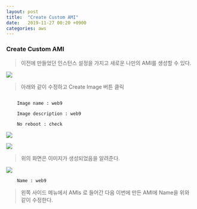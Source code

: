 ```yaml
---
layout: post
title:  "Create Custom AMI"
date:   2019-11-27 00:20 +0900
categories: aws
---
```


### Create Custom AMI

> 이전에 만들었던 인스턴스 설정을 가지고 새로운 나만의 AMI를 생성할 수 있다.

![](/image/2019-11-27-aws-create-ami/1.png)

> 아래와 같이 수정하고 Create Image 버튼 클릭

```

    Image name : web9

    Image description : web9

    No reboot : check 

```

![](/image/2019-11-27-aws-create-ami/2.png)


![](/image/2019-11-27-aws-create-ami/3.png)

> 위의 화면은 이미지가 생성되었음을 알려준다.

![](/image/2019-11-27-aws-create-ami/4.png)

```
    Name : web9
```

> 왼쪽 사이드 메뉴에서 AMIs 로 들어간 다음 이번에 만든 AMI에 Name을 위와 같이 수정한다.